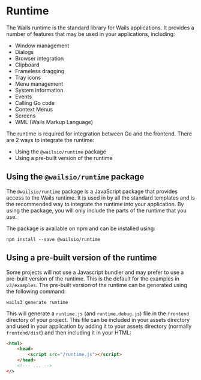 # Runtime

The Wails runtime is the standard library for Wails applications. It provides a number of features that may
be used in your applications, including:

- Window management
- Dialogs
- Browser integration
- Clipboard
- Frameless dragging
- Tray icons
- Menu management
- System information
- Events
- Calling Go code
- Context Menus
- Screens
- WML (Wails Markup Language)

The runtime is required for integration between Go and the frontend. There are 2 ways to integrate the runtime:

- Using the `@wailsio/runtime` package
- Using a pre-built version of the runtime

## Using the `@wailsio/runtime` package

The `@wailsio/runtime` package is a JavaScript package that provides access to the Wails runtime. It is used in by all
the standard templates and is the recommended way to integrate the runtime into your application. By using the package,
you will only include the parts of the runtime that you use.

The package is available on npm and can be installed using:

```shell
npm install --save @wailsio/runtime
```

## Using a pre-built version of the runtime

Some projects will not use a Javascript bundler and may prefer to use a pre-built version of the runtime. This is
the default for the examples in `v3/examples`. The pre-built version of the runtime can be generated using the
following command:

```shell
wails3 generate runtime
```

This will generate a `runtime.js` (and `runtime.debug.js`) file in the `frontend` directory of your project. 
This file can be included in your assets directory and used in your application by adding it to your assets 
directory (normally `frontend/dist`) and then including it in your HTML:

```html
<html>
    <head>
        <script src="/runtime.js"></script>
    </head>
    <!--- ... -->
</>
```
